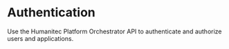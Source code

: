 # Authentication

Use the Humanitec Platform Orchestrator API to authenticate and authorize users and applications.
